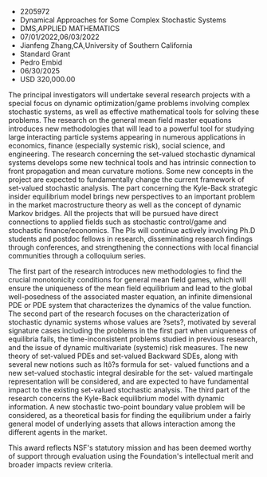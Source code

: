 
* 2205972
* Dynamical Approaches for Some Complex Stochastic Systems
* DMS,APPLIED MATHEMATICS
* 07/01/2022,06/03/2022
* Jianfeng Zhang,CA,University of Southern California
* Standard Grant
* Pedro Embid
* 06/30/2025
* USD 320,000.00

The principal investigators will undertake several research projects with a
special focus on dynamic optimization/game problems involving complex stochastic
systems, as well as effective mathematical tools for solving these problems. The
research on the general mean field master equations introduces new methodologies
that will lead to a powerful tool for studying large interacting particle
systems appearing in numerous applications in economics, finance (especially
systemic risk), social science, and engineering. The research concerning the
set-valued stochastic dynamical systems develops some new technical tools and
has intrinsic connection to front propagation and mean curvature motions. Some
new concepts in the project are expected to fundamentally change the current
framework of set-valued stochastic analysis. The part concerning the Kyle-Back
strategic insider equilibrium model brings new perspectives to an important
problem in the market macrostructure theory as well as the concept of dynamic
Markov bridges. All the projects that will be pursued have direct connections to
applied fields such as stochastic control/game and stochastic finance/economics.
The PIs will continue actively involving Ph.D students and postdoc fellows in
research, disseminating research findings through conferences, and strengthening
the connections with local financial communities through a colloquium series.

The first part of the research introduces new methodologies to find the crucial
monotonicity conditions for general mean field games, which will ensure the
uniqueness of the mean field equilibrium and lead to the global well-posedness
of the associated master equation, an infinite dimensional PDE or PDE system
that characterizes the dynamics of the value function. The second part of the
research focuses on the characterization of stochastic dynamic systems whose
values are ?sets?, motivated by several signature cases including the problems
in the first part when uniqueness of equilibria fails, the time-inconsistent
problems studied in previous research, and the issue of dynamic multivariate
(systemic) risk measures. The new theory of set-valued PDEs and set-valued
Backward SDEs, along with several new notions such as Itô?s formula for set-
valued functions and a new set-valued stochastic integral desirable for the set-
valued martingale representation will be considered, and are expected to have
fundamental impact to the existing set-valued stochastic analysis. The third
part of the research concerns the Kyle-Back equilibrium model with dynamic
information. A new stochastic two-point boundary value problem will be
considered, as a theoretical basis for finding the equilibrium under a fairly
general model of underlying assets that allows interaction among the different
agents in the market.

This award reflects NSF's statutory mission and has been deemed worthy of
support through evaluation using the Foundation's intellectual merit and broader
impacts review criteria.
